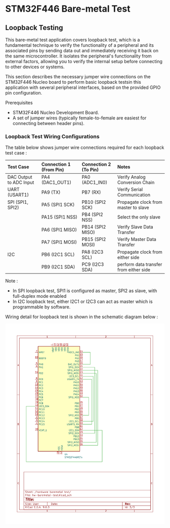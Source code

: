 # STM32F446 Bare-metal Test

## Loopback Testing
This bare-metal test application covers loopback test, which is a fundamental technique to verify the functionality of a peripheral and its associated pins by sending data out and immediately receiving it back on the same microcontroller. It isolates the peripheral's functionality from external factors, allowing you to verify the internal setup before connecting to other devices or systems.

This section describes the necessary jumper wire connections on the STM32F446 Nucleo board to perform basic loopback testsin this application with several peripheral interfaces, based on the provided GPIO pin configuration.

Prerequisites
- STM32F446 Nucleo Development Board.
- A set of jumper wires (typically female-to-female are easiest for connecting between header pins).

### Loopback Test Wiring Configurations
The table below shows jumper wire connections required for each loopback test case :

| Test Case            | Connection 1 (From Pin) | Connection 2 (To Pin) | Notes                                        |
| :------------------- | :---------------------- | :-------------------- | :------------------------------------------- |
| DAC Output to ADC Input | PA4 (DAC1_OUT1) | PA0 (ADC1_IN0) | Verify Analog Conversion Chain |
| UART (USART1) | PA9 (TX) | PB7 (RX) | Verify Serial Communication |
| SPI (SPI1, SPI2) | PA5 (SPI1 SCK)  | PB10 (SPI2 SCK) | Propagate clock from master to slave |
|                  | PA15 (SPI1 NSS) | PB4 (SPI2 NSS)  | Select the only slave |
|                  | PA6 (SPI1 MISO) | PB14 (SPI2 MISO) | Verify Slave Data Transfer |
|                  | PA7 (SPI1 MOSI) | PB15 (SPI2 MOSI) | Verify Master Data Transfer |
| I2C | PB6 (I2C1 SCL) | PA8 (I2C3 SCL) | Propagate clock from either side |
|     | PB9 (I2C1 SDA) | PC9 (I2C3 SDA) | perform data transfer from either side |

Note :
- In SPI loopback test, SPI1 is configured as master, SPI2 as slave, with full-duplex mode enabled
- In I2C loopback test, either I2C1 or I2C3 can act as master which is programmable by software.

Wiring detail for loopback test is shown in the schematic diagram below :

![schematic diagram with STM32F446](./stm32f446-itest-hw-baremetal.svg)

